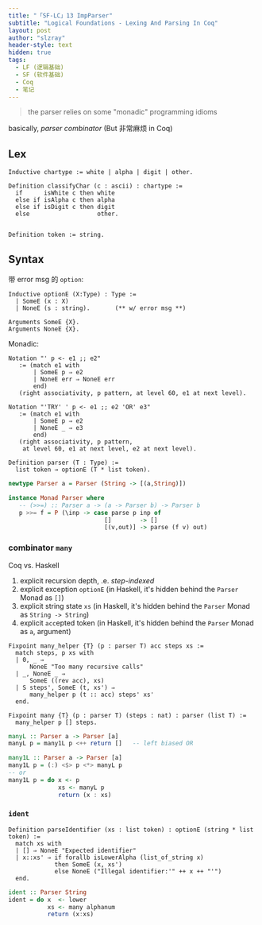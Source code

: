 ```yaml
---
title: "「SF-LC」13 ImpParser"
subtitle: "Logical Foundations - Lexing And Parsing In Coq"
layout: post
author: "slzray"
header-style: text
hidden: true
tags:
  - LF (逻辑基础)
  - SF (软件基础)
  - Coq
  - 笔记
---
```


> the parser relies on some "monadic" programming idioms

basically, _parser combinator_ (But 非常麻烦 in Coq)


Lex
---

```coq
Inductive chartype := white | alpha | digit | other.

Definition classifyChar (c : ascii) : chartype :=
  if      isWhite c then white
  else if isAlpha c then alpha
  else if isDigit c then digit
  else                   other.
  

Definition token := string.
```




Syntax
------

带 error msg 的 `option`:

```coq
Inductive optionE (X:Type) : Type :=
  | SomeE (x : X)
  | NoneE (s : string).       (** w/ error msg **)

Arguments SomeE {X}.
Arguments NoneE {X}.
```


Monadic: 

```coq
Notation "' p <- e1 ;; e2"
   := (match e1 with
       | SomeE p ⇒ e2
       | NoneE err ⇒ NoneE err
       end)
   (right associativity, p pattern, at level 60, e1 at next level).

Notation "'TRY' ' p <- e1 ;; e2 'OR' e3"
   := (match e1 with
       | SomeE p ⇒ e2
       | NoneE _ ⇒ e3
       end)
   (right associativity, p pattern,
    at level 60, e1 at next level, e2 at next level).
```


```coq
Definition parser (T : Type) :=
  list token → optionE (T * list token).
```

```haskell
newtype Parser a = Parser (String -> [(a,String)])

instance Monad Parser where
   -- (>>=) :: Parser a -> (a -> Parser b) -> Parser b
   p >>= f = P (\inp -> case parse p inp of
                           []        -> []
                           [(v,out)] -> parse (f v) out)
```


### combinator `many` 

Coq vs. Haskell 
1. explicit recursion depth, .e. _step-indexed_
2. explicit exception `optionE`  (in Haskell, it's hidden behind the `Parser` Monad as `[]`)
3. explicit string state `xs`    (in Haskell, it's hidden behind the `Parser` Monad as `String -> String`)
4. explicit `acc`epted token     (in Haskell, it's hidden behind the `Parser` Monad as `a`, argument)

```coq
Fixpoint many_helper {T} (p : parser T) acc steps xs :=
  match steps, p xs with
  | 0, _ ⇒
      NoneE "Too many recursive calls"
  | _, NoneE _ ⇒
      SomeE ((rev acc), xs)
  | S steps', SomeE (t, xs') ⇒
      many_helper p (t :: acc) steps' xs'
  end.

Fixpoint many {T} (p : parser T) (steps : nat) : parser (list T) :=
  many_helper p [] steps.
```

```haskell
manyL :: Parser a -> Parser [a]
manyL p = many1L p <++ return []   -- left biased OR

many1L :: Parser a -> Parser [a]
many1L p = (:) <$> p <*> manyL p
-- or
many1L p = do x <- p
              xs <- manyL p
              return (x : xs)
```


### `ident`


```coq
Definition parseIdentifier (xs : list token) : optionE (string * list token) :=
  match xs with
  | [] ⇒ NoneE "Expected identifier"
  | x::xs' ⇒ if forallb isLowerAlpha (list_of_string x)
             then SomeE (x, xs')
             else NoneE ("Illegal identifier:'" ++ x ++ "'")
  end.
```

```haskell
ident :: Parser String
ident = do x  <- lower
           xs <- many alphanum
           return (x:xs)
```
